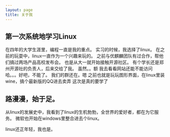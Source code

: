 ```yaml
---
layout: page
title: 关于我 
---
```


## 第一次系统地学习Linux
在四年的大学生涯里，编程一直是我的重点。
实习的时候，我选择了linux。
在之前的玩耍中，linux一直作为一个兴趣来玩的。
之前与优麒麟团队有过合作，帮他们搞过两场产品高校发布会。
也是从大一就开始接触开源社区。
有个学长还是郑州开源社的负责人，后来交给了我。
虽然。。额
我去看看网站还能不能访问哈。。。好吧，不能了。
我们的群还在。嗯
之前也就是玩玩图形界面，在linux里装wine，搞个最新版的QQ进去卖弄
这次是真的要学了

## 路漫漫，始于足。
从linux的发展史中，我看到了linux的生机勃勃，全世界的爱好者，都在为它服务。
微软也开始在windows里整合进去个linux。

linux还正年轻，我也是。


